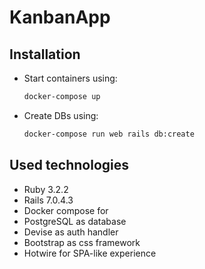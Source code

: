 # KanbanApp

## Installation

- Start containers using:

    ```sh
    docker-compose up
    ```

- Create DBs using:

    ```sh
    docker-compose run web rails db:create
    ```

## Used technologies

- Ruby 3.2.2
- Rails 7.0.4.3
- Docker compose for 
- PostgreSQL as database
- Devise as auth handler
- Bootstrap as css framework
- Hotwire for SPA-like experience